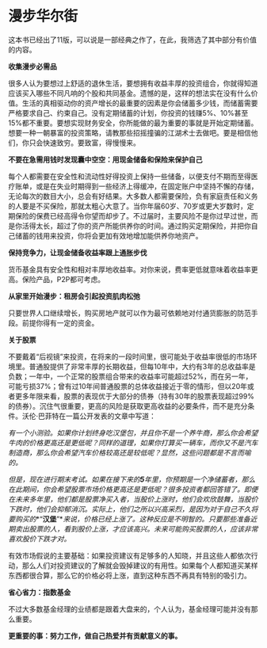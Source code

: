 # 漫步华尔街

这本书已经出了11版，可以说是一部经典之作了，在此，我筛选了其中部分有价值的内容。

**收集漫步必需品**

很多人认为要想过上舒适的退休生活，要想拥有收益丰厚的投资组合，你就得知道应该买入哪些不同凡响的个股和共同基金。遗憾的是，这样的想法实在没有什么价值。生活的真相驱动你的资产增长的最重要的因素是你会储蓄多少钱，而储蓄需要严格要求自己、约束自己。没有定期储蓄的计划，你投资的钱赚5%、10%甚至15%都不重要。要想实现财务安全，你所能做的最为重要的事就是开始定期储蓄。想要一种一朝暴富的投资策略，请教那些招摇撞骗的江湖术士去做吧。要是相信他们，你只会快速致穷。要致富，得慢慢来。

**不要在急需用钱时发现囊中空空：用现金储备和保险来保护自己**

每个人都需要在安全性和流动性好得投资上保持一些储备，以便支付不期而至得医疗账单，或是在失业时期得到一些经济上得缓冲，在固定账户中坚持不懈的存储，无论每次的数目大小，总会有好结果。大多数人都需要保险，负有家庭责任和义务的人要是不买保险，那就太粗心大意了。当你年届60岁、70岁或更大岁数时，定期保险的保费已经高得令你望而却步了。不过届时，主要风险不是你过早过世，而是你活得太长，超过了你的资产所能供养你的时间。通过购买定期保险，并把你自己储蓄的钱用来投资，你将会更加有效地增加能供养你地资产。

**保持竞争力，让现金储备收益率跟上通胀步伐**

货币基金具有安全性和相对丰厚地收益率。对你来说，费率更低就意味着收益率更高。保险产品，P2P都可考虑。

**从家里开始漫步：租房会引起投资肌肉松弛**

只要世界人口继续增长，购买房地产就可以作为最可依赖地对付通货膨胀的防范手段。前提你得有一定的资金。

**关于股票**

不要戴着“后视镜”来投资，在将来的一段时间里，很可能处于收益率很低的市场环境里。普通股提供了非常丰厚的长期收益，但每10年中，大约有3年的总收益率是负数；一年中，一个正常的股票组合带来的收益率可能超过52%，而在另一年，可能亏损37%；曾有过10年间普通股票的总体收益接近于零的情形，但以20年或者更多年限来看，股票的表现优于大部分的债券（持有30年的股票表现超过99%的债券）。沉住气很重要，更高的风险是获取更高收益的必要条件，而不是充分条件。沃伦·巴菲特在一篇公开发表的文章中写道：

*有一个小测验。如果你计划终身吃汉堡包，并且你不是一个养牛商，那么你会希望牛肉的价格更高还是更低呢？同样的道理，如果你打算买一辆车，而你又不是汽车制造商，那么你会希望汽车价格较高还是较低呢？显然，这些问题都是不言而喻的。*

*但是，现在进行期末考试。如果在接下来的**5**年里，你预期是一个净储蓄者，那么在此期间，你会希望股票市场价格更高还是更低呢？很多投资者都回答错了。即便在未来多年里，他们都是股票净买入者，当股价上涨时，他们会欢欣鼓舞，当股价下跌时，他们会抑郁消沉。实际上，他们之所以兴高采烈，是因为对于自己不久将要购买的**“**汉堡**”**来说，价格已经上涨了。这种反应是不明智的。只要那些准备近期卖出股票的人，看到股价上涨，才应该高兴。未来可能购买股票的人，应该非常喜欢股价下跌才对。*

有效市场假说的主要基础：如果投资建议有足够多的人知晓，并且这些人都依次行动，那么人们对投资建议的了解就会毁掉建议的有用性。如果每个人都知道买某样东西都很合算，那么它的价格必将上涨，直到这种东西不再具有特别的吸引力。

**省心省力：指数基金**

不过大多数基金经理的业绩都是跟着大盘来的，个人认为，基金经理可能并没有那么重要。

**更重要的事：努力工作，做自己热爱并有贡献意义的事。**

 


